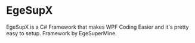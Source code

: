 # EgeSupX
EgeSupX is a C# Framework that makes WPF Coding Easier and it's pretty easy to setup. Framework by EgeSuperMine.
